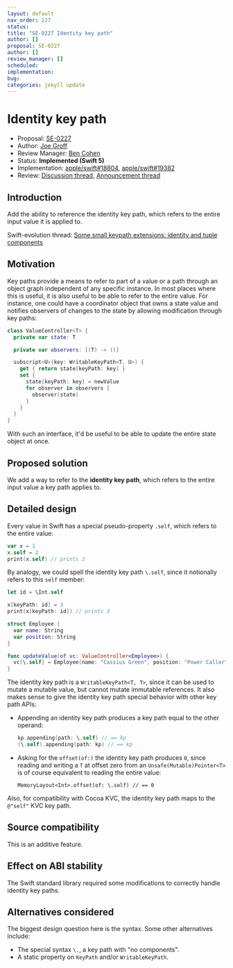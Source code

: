 ```yaml
---
layout: default
nav_order: 227
status: 
title: "SE-0227 Identity key path"
author: []
proposal: SE-0227
author: []
review_manager: []
scheduled: 
implementation: 
bug: 
categories: jekyll update
---
```


# Identity key path

* Proposal: [SE-0227](0227-identity-keypath.md)
* Author: [Joe Groff](https://github.com/jckarter)
* Review Manager: [Ben Cohen](https://github.com/airspeedswift)
* Status: **Implemented (Swift 5)**
* Implementation: [apple/swift#18804](https://github.com/apple/swift/pull/18804), [apple/swift#19382](https://github.com/apple/swift/pull/19382)
* Review: [Discussion thread](https://forums.swift.org/t/se-0227-identity-key-path/15830), [Announcement thread](https://forums.swift.org/t/accepted-se-0227-identity-key-path/16278)

## Introduction

Add the ability to reference the identity key path, which refers to the entire
input value it is applied to.

Swift-evolution thread: [Some small keypath extensions: identity and tuple components](https://forums.swift.org/t/some-small-keypath-extensions-identity-and-tuple-components/13729)

## Motivation

Key paths provide a means to refer to part of a value or a path through an
object graph independent of any specific instance. In most places where this
is useful, it is also useful to be able to refer to the entire value.
For instance, one could have a coordinator object that owns a state value and
notifies observers of changes to the state by allowing modification through
key paths:

```swift
class ValueController<T> {
  private var state: T

  private var observers: [(T) -> ()]

  subscript<U>(key: WritableKeyPath<T, U>) {
    get { return state[keyPath: key] }
    set {
      state[keyPath: key] = newValue
      for observer in observers {
        observer(state)
      }
    }
  }
}
```

With such an interface, it'd be useful to be able to update the entire state
object at once.

## Proposed solution

We add a way to refer to the **identity key path**, which refers to the entire
input value a key path applies to.

## Detailed design

Every value in Swift has a special pseudo-property `.self`, which refers to
the entire value:

```swift
var x = 1
x.self = 2
print(x.self) // prints 2
```

By analogy, we could spell the identity key path `\.self`, since it notionally
refers to this `self` member:

```swift
let id = \Int.self

x[keyPath: id] = 3
print(x[keyPath: id]) // prints 3

struct Employee {
  var name: String
  var position: String
}

func updateValue(of vc: ValueController<Employee>) {
  vc[\.self] = Employee(name: "Cassius Green", position: "Power Caller")
}
```

The identity key path is a `WritableKeyPath<T, T>`, since it can be used to
mutate a mutable value, but cannot mutate immutable references. It also
makes sense to give the identity key path special behavior with other
key path APIs:

- Appending an identity key path produces a key path equal to the other
  operand:

    ```swift
    kp.appending(path: \.self) // == kp
    (\.self).appending(path: kp) // == kp
    ```

- Asking for the `offset(of:)` the identity key path produces `0`, since
  reading and writing a `T` at offset zero from an `Unsafe(Mutable)Pointer<T>`
  is of course equivalent to reading the entire value:

    ```
    MemoryLayout<Int>.offset(of: \.self) // == 0
    ```

Also, for compatibility with Cocoa KVC, the identity key path maps to the
`@"self"` KVC key path.

## Source compatibility

This is an additive feature.

## Effect on ABI stability

The Swift standard library required some modifications to correctly handle
identity key paths.

## Alternatives considered

The biggest design question here is the syntax. Some other alternatives
include:

- The special syntax `\.`, a key path with "no components".
- A static property on `KeyPath` and/or `WritableKeyPath`.

